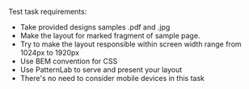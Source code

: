  Test task requirements:
 
 - Take provided designs samples .pdf and .jpg
 - Make the layout for marked fragment of sample page.
 - Try to make the layout responsible within screen width range from 1024px to 1920px
 - Use BEM convention for CSS
 - Use PatternLab to serve and present your layout
 - There's no need to consider mobile devices in this task